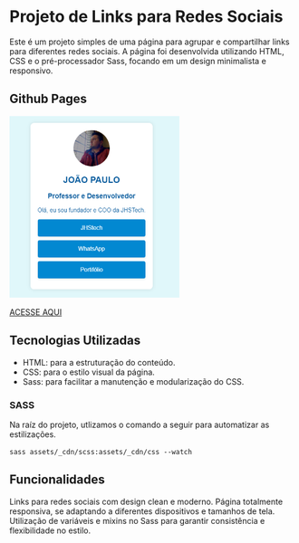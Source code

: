 # Projeto de Links para Redes Sociais
Este é um projeto simples de uma página para agrupar e compartilhar links para diferentes redes sociais. A página foi desenvolvida utilizando HTML, CSS e o pré-processador Sass, focando em um design minimalista e responsivo.

## Github Pages


<img src="./assets/images/project.PNG" width="300px"/>

[ACESSE AQUI](https://joaopaulopereirax.github.io/links/)

## Tecnologias Utilizadas

- HTML: para a estruturação do conteúdo.
- CSS: para o estilo visual da página.
- Sass: para facilitar a manutenção e modularização do CSS.

### SASS
Na raíz do projeto, utlizamos o comando a seguir para automatizar as estilizações.
       
```
sass assets/_cdn/scss:assets/_cdn/css --watch
```



## Funcionalidades

Links para redes sociais com design clean e moderno.
Página totalmente responsiva, se adaptando a diferentes dispositivos e tamanhos de tela.
Utilização de variáveis e mixins no Sass para garantir consistência e flexibilidade no estilo.